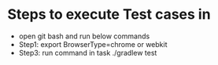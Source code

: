 # Steps to execute Test cases in

* open git bash and run below commands
* Step1: export BrowserType=chrome or webkit
* Step3: run command in task ./gradlew test
